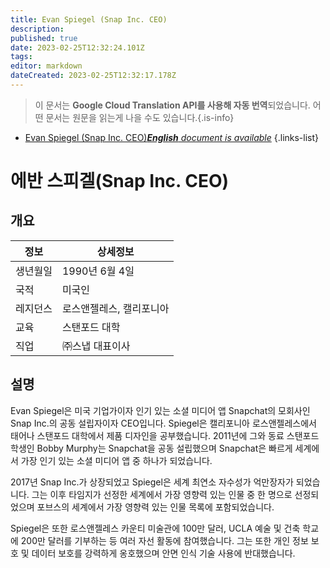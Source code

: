 ```yaml
---
title: Evan Spiegel (Snap Inc. CEO)
description: 
published: true
date: 2023-02-25T12:32:24.101Z
tags: 
editor: markdown
dateCreated: 2023-02-25T12:32:17.178Z
---
```


> 이 문서는 **Google Cloud Translation API를 사용해 자동 번역**되었습니다.
어떤 문서는 원문을 읽는게 나을 수도 있습니다.{.is-info}



- [Evan Spiegel (Snap Inc. CEO)***English** document is available*](/en/Knowledge-base/Dictionary/Person/evan-spiegel-snap-inc-ceo)
{.links-list}


# 에반 스피겔(Snap Inc. CEO)

## 개요

| 정보 | 상세정보 |
| ---------- | ------ |
| 생년월일 | 1990년 6월 4일 |
| 국적 | 미국인 |
| 레지던스 | 로스앤젤레스, 캘리포니아 |
| 교육 | 스탠포드 대학 |
| 직업 | ㈜스냅 대표이사 |

## 설명

Evan Spiegel은 미국 기업가이자 인기 있는 소셜 미디어 앱 Snapchat의 모회사인 Snap Inc.의 공동 설립자이자 CEO입니다. Spiegel은 캘리포니아 로스앤젤레스에서 태어나 스탠포드 대학에서 제품 디자인을 공부했습니다. 2011년에 그와 동료 스탠포드 학생인 Bobby Murphy는 Snapchat을 공동 설립했으며 Snapchat은 빠르게 세계에서 가장 인기 있는 소셜 미디어 앱 중 하나가 되었습니다.

2017년 Snap Inc.가 상장되었고 Spiegel은 세계 최연소 자수성가 억만장자가 되었습니다. 그는 이후 타임지가 선정한 세계에서 가장 영향력 있는 인물 중 한 명으로 선정되었으며 포브스의 세계에서 가장 영향력 있는 인물 목록에 포함되었습니다.

Spiegel은 또한 로스앤젤레스 카운티 미술관에 100만 달러, UCLA 예술 및 건축 학교에 200만 달러를 기부하는 등 여러 자선 활동에 참여했습니다. 그는 또한 개인 정보 보호 및 데이터 보호를 강력하게 옹호했으며 안면 인식 기술 사용에 반대했습니다.